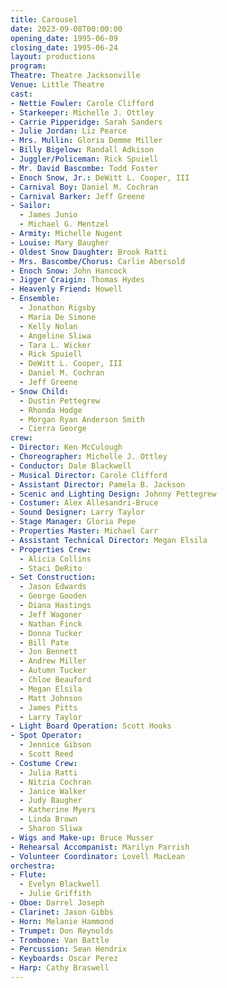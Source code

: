 ```yaml
---
title: Carousel
date: 2023-09-08T00:00:00
opening_date: 1995-06-09
closing_date: 1995-06-24
layout: productions
program:
Theatre: Theatre Jacksonville
Venue: Little Theatre
cast:
- Nettie Fowler: Carole Clifford
- Starkeeper: Michelle J. Ottley
- Carrie Pipperidge: Sarah Sanders
- Julie Jordan: Liz Pearce
- Mrs. Mullin: Gloria Demme Miller
- Billy Bigelow: Randall Adkison
- Juggler/Policeman: Rick Spuiell
- Mr. David Bascombe: Todd Foster
- Enoch Snow, Jr.: DeWitt L. Cooper, III
- Carnival Boy: Daniel M. Cochran
- Carnival Barker: Jeff Greene
- Sailor:
  - James Junio
  - Michael G. Mentzel
- Armity: Michelle Nugent
- Louise: Mary Baugher
- Oldest Snow Daughter: Brook Ratti
- Mrs. Bascombe/Chorus: Carlie Abersold
- Enoch Snow: John Hancock
- Jigger Craigin: Thomas Hydes
- Heavenly Friend: Howell
- Ensemble:
  - Jonathon Rigsby
  - Maria De Simone
  - Kelly Nolan
  - Angeline Sliwa
  - Tara L. Wicker
  - Rick Spuiell
  - DeWitt L. Cooper, III
  - Daniel M. Cochran
  - Jeff Greene
- Snow Child:
  - Dustin Pettegrew
  - Rhonda Hodge
  - Morgan Ryan Anderson Smith
  - Cierra George
crew:
- Director: Ken McCulough
- Choreographer: Michelle J. Ottley
- Conductor: Dale Blackwell
- Musical Director: Carole Clifford
- Assistant Director: Pamela B. Jackson
- Scenic and Lighting Design: Johnny Pettegrew
- Costumer: Alex Allesandri-Bruce
- Sound Designer: Larry Taylor
- Stage Manager: Gloria Pepe
- Properties Master: Michael Carr
- Assistant Technical Director: Megan Elsila
- Properties Crew:
  - Alicia Collins
  - Staci DeRito
- Set Construction:
  - Jason Edwards
  - George Gooden
  - Diana Hastings
  - Jeff Wagoner
  - Nathan Finck
  - Donna Tucker
  - Bill Pate
  - Jon Bennett
  - Andrew Miller
  - Autumn Tucker
  - Chloe Beauford
  - Megan Elsila
  - Matt Johnson
  - James Pitts
  - Larry Taylor
- Light Board Operation: Scott Hooks
- Spot Operator:
  - Jennice Gibson
  - Scott Reed
- Costume Crew:
  - Julia Ratti
  - Nitzia Cochran
  - Janice Walker
  - Judy Baugher
  - Katherine Myers
  - Linda Brown
  - Sharon Sliwa
- Wigs and Make-up: Bruce Musser
- Rehearsal Accompanist: Marilyn Parrish
- Volunteer Coordinator: Lovell MacLean
orchestra:
- Flute:
  - Evelyn Blackwell
  - Julie Griffith
- Oboe: Darrel Joseph
- Clarinet: Jason Gibbs
- Horn: Melanie Hammond
- Trumpet: Don Reynolds
- Trombone: Van Battle
- Percussion: Sean Hendrix
- Keyboards: Oscar Perez
- Harp: Cathy Braswell
---
```

